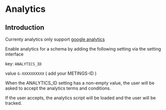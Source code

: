 # Analytics

## Introduction

Currenty analytics only support [google analytics](https://analytics.google.com/analytics/web/)

Enable analytics for a schema by adding the following setting via the setting interface 

key: `ANALYTICS_ID`

value `G-XXXXXXXXXX` ( add your METINGS-ID )

When the ANALYTICS_ID setting has a non-empty value, the user will be asked to accept the  analytics terms and conditions.

If the user accepts, the analytics script will be loaded and the user will be tracked.